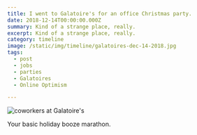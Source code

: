 ```yaml
---
title: I went to Galatoire's for an office Christmas party.
date: 2018-12-14T00:00:00.000Z
summary: Kind of a strange place, really.
excerpt: Kind of a strange place, really.
category: timeline
image: /static/img/timeline/galatoires-dec-14-2018.jpg
tags:
  - post 
  - jobs
  - parties
  - Galatoires
  - Online Optimism

---
```


![coworkers at Galatoire's](/static/img/timeline/galatoires-dec-14-2018.jpg "coworkers at Galatoire's")

Your basic holiday booze marathon.